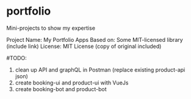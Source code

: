 # portfolio
Mini-projects to show my expertise

Project Name: My Portfolio Apps
Based on: Some MIT-licensed library (include link)
License: MIT License (copy of original included)

#TODO: 
1) clean up API and graphQL in Postman (replace existing product-api json)
3) create booking-ui and product-ui with VueJs
4) create booking-bot and product-bot
